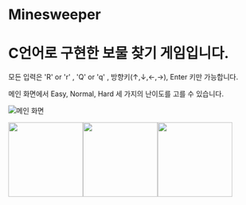 # Minesweeper

# C언어로 구현한 보물 찾기 게임입니다.

모든 입력은 'R' or 'r' , 'Q' or 'q' , 방향키(↑,↓,←,→), Enter 키만 가능합니다. 

메인 화면에서 Easy, Normal, Hard 세 가지의 난이도를 고를 수 있습니다.

![메인 화면](https://user-images.githubusercontent.com/23518329/88159356-280eed80-cc48-11ea-8fd9-7b46fd8ca029.PNG)

<img src="https://user-images.githubusercontent.com/23518329/88159672-9358bf80-cc48-11ea-80e1-8be91930a3d3.png"  width="150" height="150"><img src="https://user-images.githubusercontent.com/23518329/88159719-a8355300-cc48-11ea-8b5b-69374d2646bb.png"  width="150" height="150"><img src="https://user-images.githubusercontent.com/23518329/88159908-ea5e9480-cc48-11ea-9b92-9ca0a737e781.png"  width="150" height="150">
